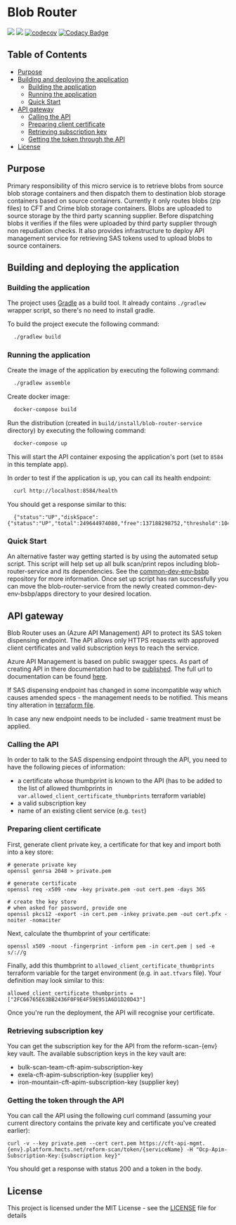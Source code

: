 # Blob Router

![](https://github.com/hmcts/blob-router-service/workflows/CI/badge.svg)
[![](https://github.com/hmcts/blob-router-service/workflows/Publish%20Swagger%20Specs/badge.svg)](https://hmcts.github.io/reform-api-docs/swagger.html?url=https://hmcts.github.io/reform-api-docs/specs/blob-router-service.json)
[![codecov](https://codecov.io/gh/hmcts/blob-router-service/branch/master/graph/badge.svg)](https://codecov.io/gh/hmcts/blob-router-service)
[![Codacy Badge](https://api.codacy.com/project/badge/Grade/c99af8bcd53947deb32e8f0a7c500676)](https://www.codacy.com/manual/HMCTS/blob-router-service)

## Table of Contents

* [Purpose](#Purpose)
* [Building and deploying the application](#building-and-deploying-the-application)
  * [Building the application](#building-the-application)
  * [Running the application](#running-the-application)
  * [Quick Start](#quick-start)
* [API gateway](#api-gateway)
  * [Calling the API](#calling-the-api)
  * [Preparing client certificate](#preparing-client-certificate)
  * [Retrieving subscription key](#retrieving-subscription-key)
  * [Getting the token through the API](#getting-the-token-through-the-api)
* [License](#license)

## Purpose

Primary responsibility of this micro service is to retrieve blobs from source blob storage containers and then dispatch
them to destination blob storage containers based on source containers.
Currently it only routes blobs (zip files) to CFT and Crime blob storage containers. Blobs are uploaded to source storage
by the third party scanning supplier.
Before dispatching blobs it verifies if the files were uploaded by third party supplier through non repudiation checks.
It also provides infrastructure to deploy API management service for retrieving SAS tokens used to upload blobs to source
containers.

## Building and deploying the application

### Building the application

The project uses [Gradle](https://gradle.org) as a build tool. It already contains
`./gradlew` wrapper script, so there's no need to install gradle.

To build the project execute the following command:

```bash
  ./gradlew build
```

### Running the application

Create the image of the application by executing the following command:

```bash
  ./gradlew assemble
```

Create docker image:

```bash
  docker-compose build
```

Run the distribution (created in `build/install/blob-router-service` directory)
by executing the following command:

```bash
  docker-compose up
```

This will start the API container exposing the application's port
(set to `8584` in this template app).

In order to test if the application is up, you can call its health endpoint:

```bash
  curl http://localhost:8584/health
```

You should get a response similar to this:

```
  {"status":"UP","diskSpace":{"status":"UP","total":249644974080,"free":137188298752,"threshold":10485760}}
```

### Quick Start
An alternative faster way getting started is by using the automated setup script. This script will help set up all
bulk scan/print repos including blob-router-service and its dependencies.
See the [common-dev-env-bsbp](https://github.com/hmcts/common-dev-env-bsbp) repository for more information.
Once set up script has ran successfully you can move the blob-router-service from the newly created
common-dev-env-bsbp/apps directory to your desired location.

## API gateway

Blob Router uses an (Azure API Management) API to protect its SAS token dispensing endpoint.
The API allows only HTTPS requests with approved client certificates and valid subscription keys to reach
the service.

Azure API Management is based on public swagger specs.
As part of creating API in there documentation had to be [published](.github/workflows/publish-openapi.yaml).
The full url to documentation can be found [here](https://github.com/hmcts/cnp-api-docs/blob/master/docs/specs/blob-router-service.json).

If SAS dispensing endpoint has changed in some incompatible way which causes amended specs - the management needs to be notified.
This means tiny alteration in [terraform file](infrastructure/cft-api-mgmt.tf).

In case any new endpoint needs to be included - same treatment must be applied.

### Calling the API

In order to talk to the SAS dispensing endpoint through the API, you need to have the following pieces
of information:

- a certificate whose thumbprint is known to the API (has to be added to the list of allowed thumbprints in `var.allowed_client_certificate_thumbprints` terraform variable)
- a valid subscription key
- name of an existing client service (e.g. `test`)

### Preparing client certificate

First, generate client private key, a certificate for that key and import both into a key store:

```
# generate private key
openssl genrsa 2048 > private.pem

# generate certificate
openssl req -x509 -new -key private.pem -out cert.pem -days 365

# create the key store
# when asked for password, provide one
openssl pkcs12 -export -in cert.pem -inkey private.pem -out cert.pfx -noiter -nomaciter
```

Next, calculate the thumbprint of your certificate:

```
openssl x509 -noout -fingerprint -inform pem -in cert.pem | sed -e s/://g
```

Finally, add this thumbprint to `allowed_client_certificate_thumbprints` terraform variable for the target environment (e.g. in `aat.tfvars` file). Your definition may look similar to this:

```
allowed_client_certificate_thumbprints = ["2FC66765E63BB2436F0F9E4F59E951A6D1D20D43"]
```

Once you're run the deployment, the API will recognise your certificate.

### Retrieving subscription key

You can get the subscription key for the API from the reform-scan-{env} key vault.
The available subscription keys in the key vault are:
  - bulk-scan-team-cft-apim-subscription-key
  - exela-cft-apim-subscription-key (supplier key)
  - iron-mountain-cft-apim-subscription-key (supplier key)


### Getting the token through the API

You can call the API using the following curl command (assuming your current directory contains the private key
and certificate you've created earlier):

```
curl -v --key private.pem --cert cert.pem https://cft-api-mgmt.{env}.platform.hmcts.net/reform-scan/token/{serviceName} -H "Ocp-Apim-Subscription-Key:{subscription key}"
```

You should get a response with status 200 and a token in the body.

## License

This project is licensed under the MIT License - see the [LICENSE](LICENSE) file for details

